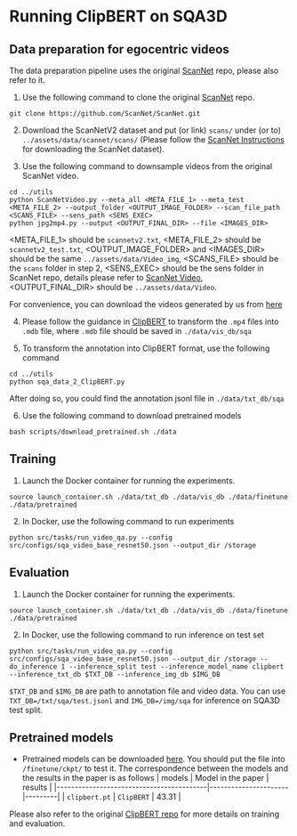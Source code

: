 # Running ClipBERT on SQA3D

## Data preparation for egocentric videos
The data preparation pipeline uses the original [ScanNet](https://github.com/ScanNet/ScanNet) repo, please also refer to it.

1. Use the following command to clone the original [ScanNet](https://github.com/ScanNet/ScanNet) repo.
```shell
git clone https://github.com/ScanNet/ScanNet.git
```

2. Download the ScanNetV2 dataset and put (or link) `scans/` under (or to) `../assets/data/scannet/scans/` (Please follow the [ScanNet Instructions](../assets/data/scannet/README.md) for downloading the ScanNet dataset).

3. Use the following command to downsample videos from the original ScanNet video.
```shell
cd ../utils
python ScanNetVideo.py --meta_all <META_FILE_1> --meta_test <META_FILE_2> --output_folder <OUTPUT_IMAGE_FOLDER> --scan_file_path <SCANS_FILE> --sens_path <SENS_EXEC>
python jpg2mp4.py --output <OUTPUT_FINAL_DIR> --file <IMAGES_DIR>
```
<META_FILE_1> should be `scannetv2.txt`, <META_FILE_2> should be `scannetv2_test.txt`, <OUTPUT_IMAGE_FOLDER> and <IMAGES_DIR> should be the same `../assets/data/Video_img`, <SCANS_FILE> should be the `scans` folder in step 2, <SENS_EXEC> should be the sens folder in ScanNet repo, details please refer to [ScanNet Video](https://github.com/ScanNet/ScanNet/tree/master/SensReader/c%2B%2B), <OUTPUT_FINAL_DIR> should be `../assets/data/Video`.

For convenience, you can download the videos generated by us from [here](https://zenodo.org/record/7544818/files/video.zip?download=1)

4. Please follow the guidance in [ClipBERT](https://github.com/jayleicn/ClipBERT) to transform the `.mp4` files into `.mdb` file, where `.mdb` file should be saved in `./data/vis_db/sqa`

5. To transform the annotation into ClipBERT format, use the following command
```shell
cd ../utils
python sqa_data_2_ClipBERT.py
```
After doing so, you could find the annotation jsonl file in `./data/txt_db/sqa`

6. Use the following command to download pretrained models
```shell
bash scripts/download_pretrained.sh ./data
```

## Training

1. Launch the Docker container for running the experiments.
```shell
source launch_container.sh ./data/txt_db ./data/vis_db ./data/finetune ./data/pretrained
```

2. In Docker, use the following command to run experiments
```shell
python src/tasks/run_video_qa.py --config src/configs/sqa_video_base_resnet50.json --output_dir /storage
```

## Evaluation
1. Launch the Docker container for running the experiments.
```shell
source launch_container.sh ./data/txt_db ./data/vis_db ./data/finetune ./data/pretrained
```

2. In Docker, use the following command to run inference on test set
```shell
python src/tasks/run_video_qa.py --config src/configs/sqa_video_base_resnet50.json --output_dir /storage --do_inference 1 --inference_split test --inference_model_name clipbert --inference_txt_db $TXT_DB --inference_img_db $IMG_DB
```
`$TXT_DB` and `$IMG_DB` are path to annotation file and video data. You can use `TXT_DB=/txt/sqa/test.jsonl` and `IMG_DB=/img/sqa` for inference on SQA3D test split.

## Pretrained models
- Pretrained models can be downloaded [here](https://drive.google.com/drive/folders/1WJlvLUslAOwe846oJ1W4kpmck_SlkPUR?usp=share_link). You should put the file into `/finetune/ckpt/` to test it. The correspondence between the models and the results in the paper is as follows
    | models                                   |  Model in the paper  | results |
    |------------------------------------------|----------------------|---------|
    | `clipbert.pt`                            | `ClipBERT`           |  43.31  |

Please also refer to the original [ClipBERT repo](https://github.com/jayleicn/ClipBERT) for more details on training and evaluation.

